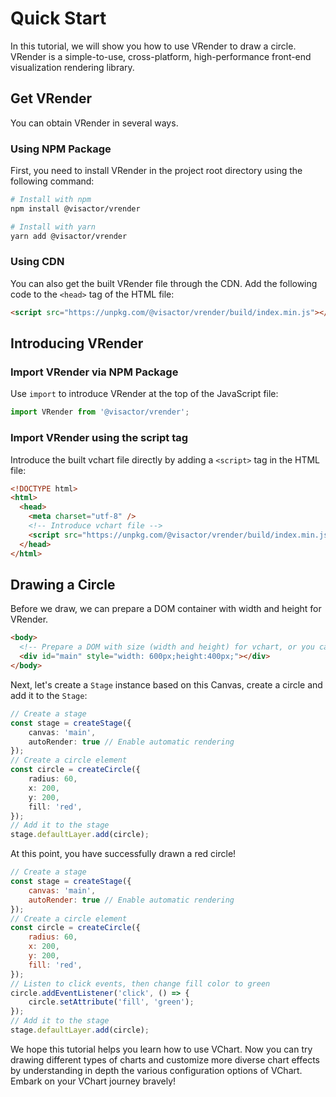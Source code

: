 # Quick Start

In this tutorial, we will show you how to use VRender to draw a circle. VRender is a simple-to-use, cross-platform, high-performance front-end visualization rendering library.

## Get VRender

You can obtain VRender in several ways.

### Using NPM Package

First, you need to install VRender in the project root directory using the following command:

```sh
# Install with npm
npm install @visactor/vrender

# Install with yarn
yarn add @visactor/vrender
```

### Using CDN

You can also get the built VRender file through the CDN. Add the following code to the `<head>` tag of the HTML file:

```html
<script src="https://unpkg.com/@visactor/vrender/build/index.min.js"></script>
```

## Introducing VRender

### Import VRender via NPM Package

Use `import` to introduce VRender at the top of the JavaScript file:

```js
import VRender from '@visactor/vrender';
```

### Import VRender using the script tag

Introduce the built vchart file directly by adding a `<script>` tag in the HTML file:

```html
<!DOCTYPE html>
<html>
  <head>
    <meta charset="utf-8" />
    <!-- Introduce vchart file -->
    <script src="https://unpkg.com/@visactor/vrender/build/index.min.js"></script>
  </head>
</html>
```

## Drawing a Circle

Before we draw, we can prepare a DOM container with width and height for VRender.

```html
<body>
  <!-- Prepare a DOM with size (width and height) for vchart, or you can specify it in the spec configuration -->
  <div id="main" style="width: 600px;height:400px;"></div>
</body>
```

Next, let's create a `Stage` instance based on this Canvas, create a circle and add it to the `Stage`:

```ts
// Create a stage
const stage = createStage({
    canvas: 'main',
    autoRender: true // Enable automatic rendering
});
// Create a circle element
const circle = createCircle({
    radius: 60,
    x: 200,
    y: 200,
    fill: 'red',
});
// Add it to the stage
stage.defaultLayer.add(circle);
```

At this point, you have successfully drawn a red circle!

```javascript
// Create a stage
const stage = createStage({
    canvas: 'main',
    autoRender: true // Enable automatic rendering
});
// Create a circle element
const circle = createCircle({
    radius: 60,
    x: 200,
    y: 200,
    fill: 'red',
});
// Listen to click events, then change fill color to green
circle.addEventListener('click', () => {
    circle.setAttribute('fill', 'green');
});
// Add it to the stage
stage.defaultLayer.add(circle);
```

We hope this tutorial helps you learn how to use VChart. Now you can try drawing different types of charts and customize more diverse chart effects by understanding in depth the various configuration options of VChart. Embark on your VChart journey bravely!